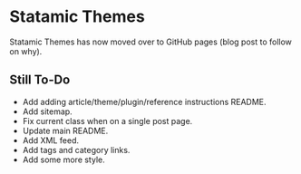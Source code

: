 # Statamic Themes

Statamic Themes has now moved over to GitHub pages (blog post to follow on why).

## Still To-Do

- Add adding article/theme/plugin/reference instructions README.
- Add sitemap.
- Fix current class when on a single post page.
- Update main README.
- Add XML feed.
- Add tags and category links.
- Add some more style.
